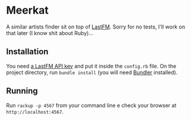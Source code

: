 # Meerkat

A similar artists finder sit on top of [LastFM][3].
Sorry for no tests, I'll work on that later (I know shit about Ruby)...

## Installation

You need [a LastFM API key][1] and put it inside the `config.rb` file.
On the project directory, run `bundle install` (you will need [Bundler][2] installed).

## Running

Run `rackup -p 4567` from your command line e check your browser at `http://localhost:4567`.

[1]: http://www.last.fm/api/account/create
[2]: http://bundler.io/
[3]: http://lastfm.com
